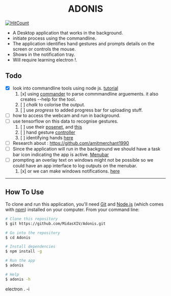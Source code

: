 <h1 align="center">ADONIS</h1>

[![HitCount](http://hits.dwyl.io/midasxiv/Adonis.svg)](http://hits.dwyl.io/midasxiv/Adonis)

* A Desktop application that works in the background.
* initiate process using the commandline.
* The application identifies hand gestures and prompts details on the screen or controls the mouse.
* Shows in the notification tray.
* Will require learning electron !.

## Todo
- [x] look into commandline tools using node js. [tutorial](https://developer.atlassian.com/blog/2015/11/scripting-with-node/)
   1. [x] using [commander](https://www.npmjs.com/package/commander) to parse commmandline arguements. it also creates --help for the tool.
   2. [ ] *chalk* to colorise the output.
   3. [ ] use *progress* to added progress bar for uploading stuff.
- [ ] how to access the webcam and run in background.
- [ ] use tensorflow on this data to recognise gestures.
   1. [ ] use their [posenet](https://storage.googleapis.com/tfjs-models/demos/posenet/camera.html), and [this](https://github.com/tensorflow/tfjs-models/tree/master/posenet)
   2. [ ] hand gesture [controller](https://towardsdatascience.com/how-to-build-a-gesture-controlled-web-based-game-using-tensorflow-object-detection-api-587fb7e0f907)
   3. [ ] identifying hands [here](https://medium.com/@victor.dibia/how-to-build-a-real-time-hand-detector-using-neural-networks-ssd-on-tensorflow-d6bac0e4b2ce)
- [ ] Research about : https://github.com/amitmerchant1990
- [ ] Since the application will run in the background we should have a task bar icon indicating the app is active. [Menubar](https://github.com/maxogden/menubar)
- [ ] prompting an overlay text on windows might not be possible so we could have an app interface to log outputs on the menubar.
   1. [x] or we can make windows notifications. [here](https://github.com/mikaelbr/node-notifier)
   
***

## How To Use

To clone and run this application, you'll need [Git](https://git-scm.com) and [Node.js](https://nodejs.org/en/download/) (which comes with [npm](http://npmjs.com)) installed on your computer. From your command line:

```bash
# Clone this repository
$ git https://github.com/MidasXIV/Adonis.git

# Go into the repository
$ cd Adonis

# Install dependencies
$ npm install -g

# Run the app
$ adonis

# Help
$ adonis -h
```
electron . -i
